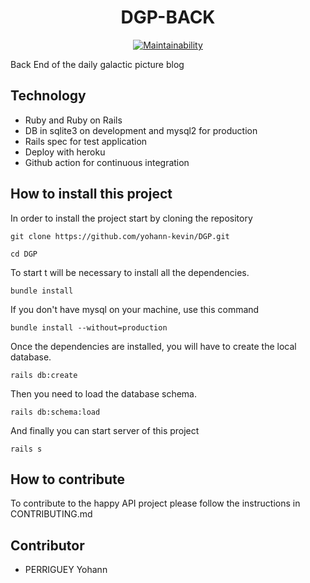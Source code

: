 <div align="center">
  <h1>DGP-BACK</h1>
</div>

<div align="center">

[![Maintainability](https://api.codeclimate.com/v1/badges/d76af7e03021ed728c10/maintainability)](https://codeclimate.com/github/yohann-kevin/DGP/maintainability)

</div>

Back End of the daily galactic picture blog

## Technology

- Ruby and Ruby on Rails
- DB in sqlite3 on development and mysql2 for production
- Rails spec for test application
- Deploy with heroku
- Github action for continuous integration

## How to install this project

In order to install the project start by cloning the repository

```shell
git clone https://github.com/yohann-kevin/DGP.git

cd DGP
```

To start t will be necessary to install all the dependencies.

```shell
bundle install
```

If you don't have mysql on your machine, use this command

```shell
bundle install --without=production
```

Once the dependencies are installed, you will have to create the local database.

```shell
rails db:create
```

Then you need to load the database schema.

```shell
rails db:schema:load
```

And finally you can start server of this project

```shell
rails s
```

## How to contribute

To contribute to the happy API project please follow the instructions in CONTRIBUTING.md

## Contributor

- PERRIGUEY Yohann
